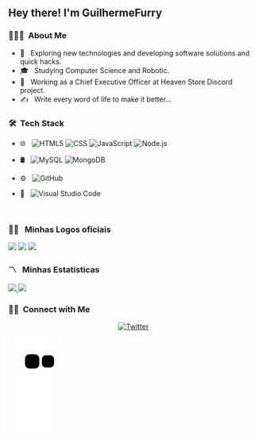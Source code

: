 <h2> Hey there! I'm GuilhermeFurry</h2>

<h3> 👨🏻‍💻 &nbsp;About Me </h3>

- 🤔 &nbsp; Exploring new technologies and developing software solutions and quick hacks.
- 🎓 &nbsp; Studying Computer Science and Robotic.
- 💼 &nbsp; Working as a Chief Executive Officer at Heaven Store Discord project.
- ✍️ &nbsp; Write every word of life to make it better...

<h3> 🛠 &nbsp;Tech Stack</h3>

- 🌐 &nbsp;
  ![HTML5](https://img.shields.io/badge/-HTML5-333333?style=flat&logo=HTML5)
  ![CSS](https://img.shields.io/badge/-CSS-333333?style=flat&logo=CSS3&logoColor=1572B6)
  ![JavaScript](https://img.shields.io/badge/-JavaScript-333333?style=flat&logo=javascript)
  ![Node.js](https://img.shields.io/badge/-Node.js-333333?style=flat&logo=node.js)
- 🛢 &nbsp;
  ![MySQL](https://img.shields.io/badge/-MySQL-333333?style=flat&logo=mysql)
  ![MongoDB](https://img.shields.io/badge/-MongoDB-333333?style=flat&logo=mongodb)
- ⚙️ &nbsp;
  ![GitHub](https://img.shields.io/badge/-GitHub-333333?style=flat&logo=github)

- 🔧 &nbsp;
  ![Visual Studio Code](https://img.shields.io/badge/-Visual%20Studio%20Code-333333?style=flat&logo=visual-studio-code&logoColor=007ACC)
 

<br/>

<h3> 🐱‍🏍 &nbsp; Minhas Logos oficiais </h3>

  <img height="180em" src="https://cdn.discordapp.com/attachments/961801815614185522/1021923244871274617/79edfffe4b466fce3fed1fd7782047af-removebg-preview.png" />
  <img height="180em" src="https://cdn.discordapp.com/attachments/1166177080174706769/1169058741702893658/heaven-removebg-preview_1.png" />
  <img height="180em" src="https://cdn.discordapp.com/attachments/1166177080174706769/1169058742332047401/LOGOXANGAITRANSPARENTE.png" />
  

<h3> 〽 &nbsp; Minhas Estatisticas </h3>

<a href="https://github.com/GuilhermeDev1">
  <img height="180em" src="https://github-readme-stats.vercel.app/api?username=GuiLhermeDev1&theme=buefy&show_icons=true" />
  <img height="180em" src="https://github-readme-stats.vercel.app/api/top-langs/?username=GuiLhermeDev1&theme=buefy&layout=compact" />
</a>

<br/>

<h3> 🤝🏻 &nbsp;Connect with Me </h3>

<p align="center">
<a href="https://twitter.com/GuilhermeFurry"><img alt="Twitter" src="https://img.shields.io/badge/Twitter-GuilhermeFurry-blue?style=flat-square&logo=twitter"></a>

</p>

![Snake animation](https://github.com/rafaballerini/rafaballerini/blob/output/github-contribution-grid-snake.svg)
